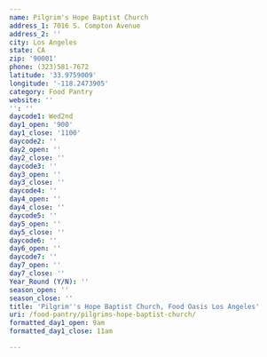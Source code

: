 ```yaml
---
name: Pilgrim's Hope Baptist Church
address_1: 7016 S. Compton Avenue
address_2: ''
city: Los Angeles
state: CA
zip: '90001'
phone: (323)581-7672
latitude: '33.9759009'
longitude: '-118.2473905'
category: Food Pantry
website: ''
'': ''
daycode1: Wed2nd
day1_open: '900'
day1_close: '1100'
daycode2: ''
day2_open: ''
day2_close: ''
daycode3: ''
day3_open: ''
day3_close: ''
daycode4: ''
day4_open: ''
day4_close: ''
daycode5: ''
day5_open: ''
day5_close: ''
daycode6: ''
day6_open: ''
daycode7: ''
day7_open: ''
day7_close: ''
Year_Round (Y/N): ''
season_open: ''
season_close: ''
title: 'Pilgrim''s Hope Baptist Church, Food Oasis Los Angeles'
uri: /food-pantry/pilgrims-hope-baptist-church/
formatted_day1_open: 9am
formatted_day1_close: 11am

---
```

